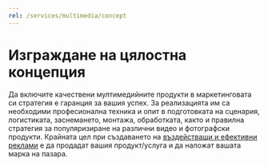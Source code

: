 ```yaml
---
rel: /services/multimedia/concept
---
```

# Изграждане на цялостна **концепция**
Да включите качествени мултимедийните продукти в маркетинговата си стратегия е гаранция за вашия успех. За реализацията им са необходими професионална техника и опит в подготовката на сценария, логистиката, заснемането, монтажа, обработката, както и правилна стратегия за популяризиране на различни видео и фотографски продукти. Крайната цел при създаването на [въздействащи и ефективни реклами](./../бизнес-развитие/ачерно/онлайн-реклама.html) е да продадат вашия продукт/услуга и да наложат вашата марка на пазара.

